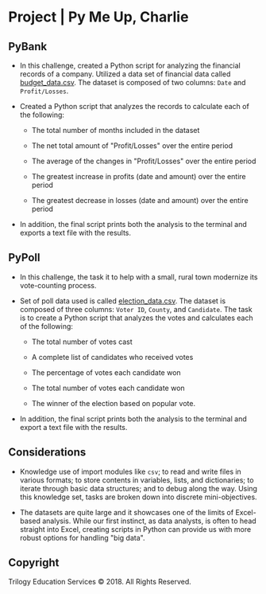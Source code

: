# Project | Py Me Up, Charlie

## PyBank

* In this challenge, created a Python script for analyzing the financial records of a company. Utilized a data set of financial data called [budget_data.csv](PyBank/Resources/budget_data.csv). The dataset is composed of two columns: `Date` and `Profit/Losses`. 

* Created a Python script that analyzes the records to calculate each of the following:

  * The total number of months included in the dataset

  * The net total amount of "Profit/Losses" over the entire period

  * The average of the changes in "Profit/Losses" over the entire period

  * The greatest increase in profits (date and amount) over the entire period

  * The greatest decrease in losses (date and amount) over the entire period

* In addition, the final script prints both the analysis to the terminal and exports a text file with the results.

## PyPoll

* In this challenge, the task it to help with a small, rural town modernize its vote-counting process. 

* Set of poll data used is called [election_data.csv](PyPoll/Resources/election_data.csv). The dataset is composed of three columns: `Voter ID`, `County`, and `Candidate`. The task is to create a Python script that analyzes the votes and calculates each of the following:

  * The total number of votes cast

  * A complete list of candidates who received votes

  * The percentage of votes each candidate won

  * The total number of votes each candidate won

  * The winner of the election based on popular vote.

* In addition, the final script prints both the analysis to the terminal and export a text file with the results.

## Considerations

* Knowledge use of import modules like `csv`; to read and write files in various formats; to store contents in variables, lists, and dictionaries; to iterate through basic data structures; and to debug along the way. Using this knowledge set, tasks are broken down into discrete mini-objectives. 

* The datasets are quite large and it showcases one of the limits of Excel-based analysis. While our first instinct, as data analysts, is often to head straight into Excel, creating scripts in Python can provide us with more robust options for handling "big data".

## Copyright

Trilogy Education Services © 2018. All Rights Reserved.
